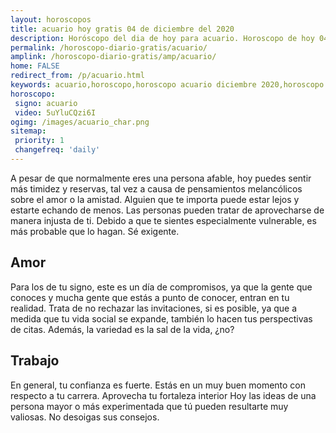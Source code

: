```yaml
---
layout: horoscopos
title: acuario hoy gratis 04 de diciembre del 2020 
description: Horóscopo del dia de hoy para acuario. Horoscopo de hoy 04 de diciembre del 2020. Las predicciones de amor, trabajo, vida personal gratis.
permalink: /horoscopo-diario-gratis/acuario/
amplink: /horoscopo-diario-gratis/amp/acuario/
home: FALSE
redirect_from: /p/acuario.html
keywords: acuario,horoscopo,horoscopo acuario diciembre 2020,horoscopo acuario hoy,tarot acuario diciembre 2020,horoscopo acuario,tarot acuario hoy,horoscopo de hoy,horoscopo diario,tarot del amor,horoscopo de hoy acuario,horoscopo diario del tarot, Horoscopo de hoy acuario 04 de diciembre del 2020,horóscopo del día,signos zodiacales 2020, el horoscopo de hoy
horoscopo:
 signo: acuario
 video: 5uYluCQzi6I
ogimg: /images/acuario_char.png
sitemap:
 priority: 1
 changefreq: 'daily'
---
```



A pesar de que normalmente eres una persona afable, hoy puedes sentir más timidez y reservas, tal vez a causa de pensamientos melancólicos sobre el amor o la amistad. Alguien que te importa puede estar lejos y estarte echando de menos. Las personas pueden tratar de aprovecharse de manera injusta de ti. Debido a que te sientes especialmente vulnerable, es más probable que lo hagan. Sé exigente.

## Amor

Para los de tu signo, este es un día de compromisos, ya que la gente que conoces y mucha gente que estás a punto de conocer, entran en tu realidad. Trata de no rechazar las invitaciones, si es posible, ya que a medida que tu vida social se expande, también lo hacen tus perspectivas de citas. Además, la variedad es la sal de la vida, ¿no?

## Trabajo

En general, tu confianza es fuerte. Estás en un muy buen momento con respecto a tu carrera. Aprovecha tu fortaleza interior Hoy las ideas de una persona mayor o más experimentada que tú pueden resultarte muy valiosas. No desoigas sus consejos.